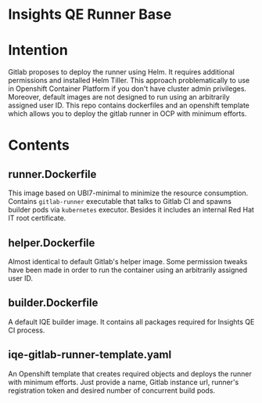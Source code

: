 # Insights QE Runner Base 

Intention
=========

Gitlab proposes to deploy the runner using Helm. It requires additional permissions and installed
Helm Tiller. This approach problematically to use in Openshift Container Platform if you don't
have cluster admin privileges. Moreover, default images are not designed to run using an arbitrarily
assigned user ID. This repo contains dockerfiles and an openshift template which allows you to
deploy the gitlab runner in OCP with minimum efforts. 


Contents
========


## runner.Dockerfile

This image based on UBI7-minimal to minimize the resource consumption. Contains `gitlab-runner`
executable that talks to Gitlab CI and spawns builder pods via `kubernetes` executor. Besides it
includes an internal Red Hat IT root certificate.


## helper.Dockerfile

Almost identical to default Gitlab's helper image. Some permission tweaks have been made in order to
run the container using an arbitrarily assigned user ID.


## builder.Dockerfile

A default IQE builder image. It contains all packages required for Insights QE CI process.


## iqe-gitlab-runner-template.yaml

An Openshift template that creates required objects and deploys the runner with minimum efforts.
Just provide a name, Gitlab instance url, runner's registration token and desired number of
concurrent build pods.
